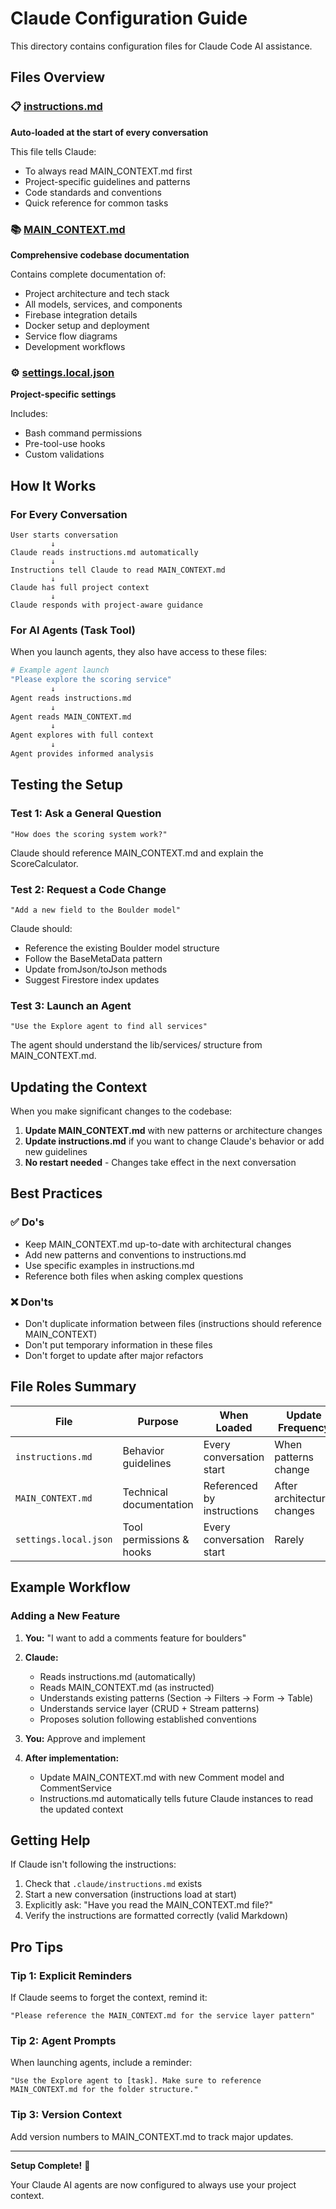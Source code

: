 # Claude Configuration Guide

This directory contains configuration files for Claude Code AI assistance.

## Files Overview

### 📋 [instructions.md](instructions.md)
**Auto-loaded at the start of every conversation**

This file tells Claude:
- To always read MAIN_CONTEXT.md first
- Project-specific guidelines and patterns
- Code standards and conventions
- Quick reference for common tasks

### 📚 [MAIN_CONTEXT.md](MAIN_CONTEXT.md)
**Comprehensive codebase documentation**

Contains complete documentation of:
- Project architecture and tech stack
- All models, services, and components
- Firebase integration details
- Docker setup and deployment
- Service flow diagrams
- Development workflows

### ⚙️ [settings.local.json](settings.local.json)
**Project-specific settings**

Includes:
- Bash command permissions
- Pre-tool-use hooks
- Custom validations

## How It Works

### For Every Conversation

```
User starts conversation
         ↓
Claude reads instructions.md automatically
         ↓
Instructions tell Claude to read MAIN_CONTEXT.md
         ↓
Claude has full project context
         ↓
Claude responds with project-aware guidance
```

### For AI Agents (Task Tool)

When you launch agents, they also have access to these files:

```bash
# Example agent launch
"Please explore the scoring service"
         ↓
Agent reads instructions.md
         ↓
Agent reads MAIN_CONTEXT.md
         ↓
Agent explores with full context
         ↓
Agent provides informed analysis
```

## Testing the Setup

### Test 1: Ask a General Question
```
"How does the scoring system work?"
```
Claude should reference MAIN_CONTEXT.md and explain the ScoreCalculator.

### Test 2: Request a Code Change
```
"Add a new field to the Boulder model"
```
Claude should:
- Reference the existing Boulder model structure
- Follow the BaseMetaData pattern
- Update fromJson/toJson methods
- Suggest Firestore index updates

### Test 3: Launch an Agent
```
"Use the Explore agent to find all services"
```
The agent should understand the lib/services/ structure from MAIN_CONTEXT.md.

## Updating the Context

When you make significant changes to the codebase:

1. **Update MAIN_CONTEXT.md** with new patterns or architecture changes
2. **Update instructions.md** if you want to change Claude's behavior or add new guidelines
3. **No restart needed** - Changes take effect in the next conversation

## Best Practices

### ✅ Do's
- Keep MAIN_CONTEXT.md up-to-date with architectural changes
- Add new patterns and conventions to instructions.md
- Use specific examples in instructions.md
- Reference both files when asking complex questions

### ❌ Don'ts
- Don't duplicate information between files (instructions should reference MAIN_CONTEXT)
- Don't put temporary information in these files
- Don't forget to update after major refactors

## File Roles Summary

| File | Purpose | When Loaded | Update Frequency |
|------|---------|-------------|------------------|
| `instructions.md` | Behavior guidelines | Every conversation start | When patterns change |
| `MAIN_CONTEXT.md` | Technical documentation | Referenced by instructions | After architectural changes |
| `settings.local.json` | Tool permissions & hooks | Every conversation start | Rarely |

## Example Workflow

### Adding a New Feature

1. **You:** "I want to add a comments feature for boulders"

2. **Claude:**
   - Reads instructions.md (automatically)
   - Reads MAIN_CONTEXT.md (as instructed)
   - Understands existing patterns (Section → Filters → Form → Table)
   - Understands service layer (CRUD + Stream patterns)
   - Proposes solution following established conventions

3. **You:** Approve and implement

4. **After implementation:**
   - Update MAIN_CONTEXT.md with new Comment model and CommentService
   - Instructions.md automatically tells future Claude instances to read the updated context

## Getting Help

If Claude isn't following the instructions:
1. Check that `.claude/instructions.md` exists
2. Start a new conversation (instructions load at start)
3. Explicitly ask: "Have you read the MAIN_CONTEXT.md file?"
4. Verify the instructions are formatted correctly (valid Markdown)

## Pro Tips

### Tip 1: Explicit Reminders
If Claude seems to forget the context, remind it:
```
"Please reference the MAIN_CONTEXT.md for the service layer pattern"
```

### Tip 2: Agent Prompts
When launching agents, include a reminder:
```
"Use the Explore agent to [task]. Make sure to reference MAIN_CONTEXT.md for the folder structure."
```

### Tip 3: Version Context
Add version numbers to MAIN_CONTEXT.md to track major updates.

---

**Setup Complete!** 🎉

Your Claude AI agents are now configured to always use your project context.
